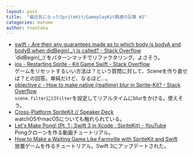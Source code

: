```yaml
---
layout: post
title:  "最近気になったSpriteKit/GameplayKit関連の記事 #2"
categories: matome
author: tnantoka
---
```


- [swift - Are their any guarantees made as to which body is bodyA and bodyB when didBegin(\_:) is called? - Stack Overflow](http://stackoverflow.com/questions/39935911/are-their-any-guarantees-made-as-to-which-body-is-bodya-and-bodyb-when-didbegin)  
`didBegin(_:)'をパターンマッチでリファクタリング。よさそう。
- [ios - Restarting Sprite - Kit Game Swift - Stack Overflow](http://stackoverflow.com/questions/40051887/restarting-sprite-kit-game-swift)  
ゲームをリセットするいい方法は？という質問に対して、Sceneを作り直せば？との回答。単純だけど、なるほど…。
- [objective c - How to make native (realtime) blur in Sprite-Kit? - Stack Overflow](http://stackoverflow.com/questions/40058965/how-to-make-native-realtime-blur-in-sprite-kit)  
`scene.filter`に`CIFilter`を設定してリアルタイムにblurをかける。使えそう。
- [Cross-Platform SpriteKit // Speaker Deck](https://speakerdeck.com/a2/cross-platform-spritekit)  
watchOSやmacOSについても触れられている。
- [Let's Make Pong! (Pt. 1 : Swift 3 in Xcode : SpriteKit) - YouTube](https://www.youtube.com/watch?v=LdL99CH23E8)  
Pongクローンを作る動画チュートリアル。
- [How to Make a Waiting Game Like Farmville with SpriteKit and Swift](https://www.raywenderlich.com/143258/make-waiting-game-like-farmville-spritekit-swift)  
放置ゲームを作るチュートリアル。Swift 3にアップデートされた。
